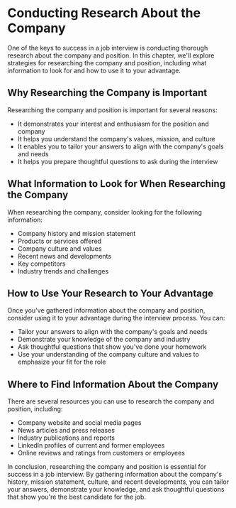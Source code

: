 Conducting Research About the Company
======================================================================================

One of the keys to success in a job interview is conducting thorough research about the company and position. In this chapter, we'll explore strategies for researching the company and position, including what information to look for and how to use it to your advantage.

Why Researching the Company is Important
----------------------------------------

Researching the company and position is important for several reasons:

* It demonstrates your interest and enthusiasm for the position and company
* It helps you understand the company's values, mission, and culture
* It enables you to tailor your answers to align with the company's goals and needs
* It helps you prepare thoughtful questions to ask during the interview

What Information to Look for When Researching the Company
---------------------------------------------------------

When researching the company, consider looking for the following information:

* Company history and mission statement
* Products or services offered
* Company culture and values
* Recent news and developments
* Key competitors
* Industry trends and challenges

How to Use Your Research to Your Advantage
------------------------------------------

Once you've gathered information about the company and position, consider using it to your advantage during the interview process. You can:

* Tailor your answers to align with the company's goals and needs
* Demonstrate your knowledge of the company and industry
* Ask thoughtful questions that show you've done your homework
* Use your understanding of the company culture and values to emphasize your fit for the role

Where to Find Information About the Company
-------------------------------------------

There are several resources you can use to research the company and position, including:

* Company website and social media pages
* News articles and press releases
* Industry publications and reports
* LinkedIn profiles of current and former employees
* Online reviews and ratings from customers or employees

In conclusion, researching the company and position is essential for success in a job interview. By gathering information about the company's history, mission statement, culture, and recent developments, you can tailor your answers, demonstrate your knowledge, and ask thoughtful questions that show you're the best candidate for the job.

